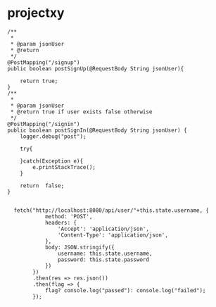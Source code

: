# projectxy


	/**
	 * 
	 * @param jsonUser
	 * @return
	 */
	@PostMapping("/signup")
	public boolean postSignUp(@RequestBody String jsonUser){
		
		return true;
	}
	/**
	 * 
	 * @param jsonUser
	 * @return true if user exists false otherwise
	 */
	@PostMapping("/signin")
	public boolean postSignIn(@RequestBody String jsonUser) { 
		logger.debug("post");
		
		try{
		
		}catch(Exception e){
			e.printStackTrace();
		} 

		return  false;
	}
	
	
	  fetch("http://localhost:8080/api/user/"+this.state.username, {
                method: 'POST',
                headers: {
                    'Accept': 'application/json',
                    'Content-Type': 'application/json',
                },
                body: JSON.stringify({
                    username: this.state.username,
                    password: this.state.password
                })
            })
            .then(res => res.json())
            .then(flag => {
                flag? console.log("passed"): console.log("failed");
            });